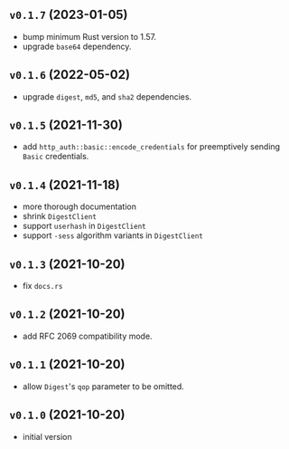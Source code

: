 ## `v0.1.7` (2023-01-05)

*   bump minimum Rust version to 1.57.
*   upgrade `base64` dependency.

## `v0.1.6` (2022-05-02)

*   upgrade `digest`, `md5`, and `sha2` dependencies.

## `v0.1.5` (2021-11-30)

*   add `http_auth::basic::encode_credentials` for preemptively sending `Basic`
    credentials.

## `v0.1.4` (2021-11-18)

*   more thorough documentation
*   shrink `DigestClient`
*   support `userhash` in `DigestClient`
*   support `-sess` algorithm variants in `DigestClient`

## `v0.1.3` (2021-10-20)

*   fix `docs.rs`

## `v0.1.2` (2021-10-20)

*   add RFC 2069 compatibility mode.

## `v0.1.1` (2021-10-20)

*   allow `Digest`'s `qop` parameter to be omitted.

## `v0.1.0` (2021-10-20)

*   initial version
